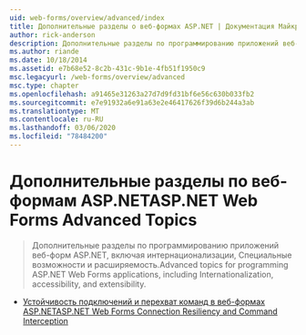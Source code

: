 ```yaml
---
uid: web-forms/overview/advanced/index
title: Дополнительные разделы о веб-формах ASP.NET | Документация Майкрософт
author: rick-anderson
description: Дополнительные разделы по программированию приложений веб-форм ASP.NET, включая интернационализации, Специальные возможности и расширяемость.
ms.author: riande
ms.date: 10/18/2014
ms.assetid: e7b68e52-8c2b-431c-9b1e-4fb51f1950c9
msc.legacyurl: /web-forms/overview/advanced
msc.type: chapter
ms.openlocfilehash: a91465e31263a27d7d9fd31bf6e56c630b033fb2
ms.sourcegitcommit: e7e91932a6e91a63e2e46417626f39d6b244a3ab
ms.translationtype: MT
ms.contentlocale: ru-RU
ms.lasthandoff: 03/06/2020
ms.locfileid: "78484200"
---
```

# <a name="aspnet-web-forms-advanced-topics"></a><span data-ttu-id="e66e3-103">Дополнительные разделы по веб-формам ASP.NET</span><span class="sxs-lookup"><span data-stu-id="e66e3-103">ASP.NET Web Forms Advanced Topics</span></span>

> <span data-ttu-id="e66e3-104">Дополнительные разделы по программированию приложений веб-форм ASP.NET, включая интернационализации, Специальные возможности и расширяемость.</span><span class="sxs-lookup"><span data-stu-id="e66e3-104">Advanced topics for programming ASP.NET Web Forms applications, including Internationalization, accessibility, and extensibility.</span></span>

- [<span data-ttu-id="e66e3-105">Устойчивость подключений и перехват команд в веб-формах ASP.NET</span><span class="sxs-lookup"><span data-stu-id="e66e3-105">ASP.NET Web Forms Connection Resiliency and Command Interception</span></span>](aspnet-web-forms-connection-resiliency-and-command-interception.md)
